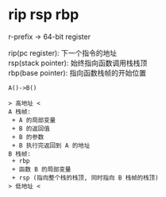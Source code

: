 # rip rsp rbp

r-prefix -> 64-bit register

rip(pc register): 下一个指令的地址<br/>
rsp(stack pointer): 始终指向函数调用栈栈顶<br/>
rbp(base pointer): 指向函数栈帧的开始位置

```
A()->B()

> 高地址 <
A 栈帧:
 + A 的局部变量
 + B 的返回值
 + B 的参数
 + B 执行完返回到 A 的地址
B 栈帧:
 + rbp
 + 函数 B 的局部变量
 + rsp (指向整个栈的栈顶, 同时指向 B 栈帧的栈顶)
> 低地址 <
```
